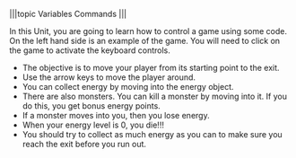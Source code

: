 |||topic
Variables
Commands
|||

In this Unit, you are going to learn how to control a game using some code. On the left hand side is an example of the game. You will need to click on the game to activate the keyboard controls.

- The objective is to move your player from its starting point to the exit.
- Use the arrow keys to move the player around.
- You can collect energy by moving into the energy object.
- There are also monsters. You can kill a monster by moving into it. If you do this, you get bonus energy points.
- If a monster moves into you, then you lose energy.
- When your energy level is 0, you die!!!
- You should try to collect as much energy as you can to make sure you reach the exit before you run out.


